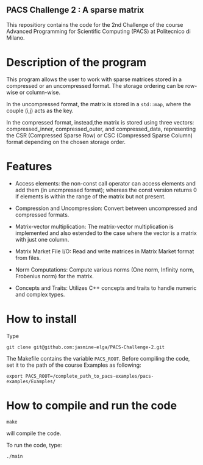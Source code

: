 ## PACS Challenge 2 : A sparse matrix

This repositiory contains the code for the 2nd Challenge of the course Advanced Programming for Scientific Computing (PACS) at Politecnico di Milano.


# Description of the program
This program allows the user to work with sparse matrices stored in a compressed or an uncompressed format. The storage ordering can be row-wise or column-wise.

In the uncompressed format, the matrix is stored in a `std::map`, where the couple (i,j) acts as the key. 

In the compressed format, instead,the matrix is stored using three vectors: compressed_inner, compressed_outer, and compressed_data, representing the CSR (Compressed Sparse Row) or CSC (Compressed Sparse Column) format depending on the chosen storage order.

# Features
* Access elements: the non-const call operator can access elements and add them (in uncmpressed format); whereas the const version returns 0 if elements is within the range of the matrix but not present.

* Compression and Uncompression: Convert between uncompressed and compressed formats.

* Matrix-vector multiplication: The matrix-vector multiplication is implemented and also estended to the case where the vector is a matrix with just one column.

* Matrix Market File I/O: Read and write matrices in Matrix Market format from files.

* Norm Computations: Compute various norms (One norm, Infinity norm, Frobenius norm) for the matrix.

* Concepts and Traits: Utilizes C++ concepts and traits to handle numeric and complex types.




# How to install
Type

```
git clone git@github.com:jasmine-elga/PACS-Challenge-2.git

```

The Makefile contains the variable `PACS_ROOT`.
Before compiling the code, set it to the path of the course Examples as following:
```
export PACS_ROOT=/complete_path_to_pacs-examples/pacs-examples/Examples/ 

```

# How to compile and run the code

```
make
```

will compile the code. 


To run the code, type:

```
./main
```